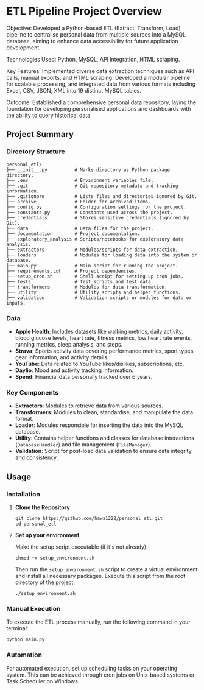 # ETL Pipeline Project Overview

Objective: Developed a Python-based ETL (Extract, Transform, Load) pipeline to centralise personal data from multiple sources into a MySQL database, aiming to enhance data accessibility for future application development.

Technologies Used: Python, MySQL, API integration, HTML scraping.

Key Features: Implemented diverse data extraction techniques such as API calls, manual exports, and HTML scraping. Developed a modular pipeline for scalable processing, and integrated data from various formats including Excel, CSV, JSON, XML into 19 distinct MySQL tables.

Outcome: Established a comprehensive personal data repository, laying the foundation for developing personalised applications and dashboards with the ability to query historical data.

## Project Summary

### Directory Structure

```plaintext
personal_etl/
├── __init__.py          # Marks directory as Python package directory.
├── .env                 # Environment variables file.
├── .git                 # Git repository metadata and tracking information.
├── .gitignore           # Lists files and directories ignored by Git.
├── archive              # Folder for archived items.
├── config.py            # Configuration settings for the project.
├── constants.py         # Constants used across the project.
├── credentials          # Stores sensitive credentials (ignored by Git).
├── data                 # Data files for the project.
├── documentation        # Project documentation.
├── exploratory_analysis # Scripts/notebooks for exploratory data analysis.
├── extractors           # Modules/scripts for data extraction.
├── loaders              # Modules for loading data into the system or database.
├── main.py              # Main script for running the project.
├── requirements.txt     # Project dependencies.
├── setup_cron.sh        # Shell script for setting up cron jobs.
├── tests                # Test scripts and test data.
├── transformers         # Modules for data transformation.
├── utility              # Utility scripts and helper functions.
├── validation           # Validation scripts or modules for data or inputs.
```

### Data

- **Apple Health**: Includes datasets like walking metrics, daily activity, blood glucose levels, heart rate, fitness metrics, low heart rate events, running metrics, sleep analysis, and steps.
- **Strava**: Sports activity data covering performance metrics, sport types, gear information, and activity details.
- **YouTube**: Data related to YouTube likes/dislikes, subscriptions, etc.
- **Daylio**: Mood and activity tracking information.
- **Spend**: Financial data personally tracked over 6 years.

### Key Components

- **Extractors**: Modules to retrieve data from various sources.
- **Transformers**: Modules to clean, standardise, and manipulate the data format.
- **Loader**: Modules responsible for inserting the data into the MySQL database.
- **Utility**: Contains helper functions and classes for database interactions (`DatabaseHandler`) and file management (`FileManager`).
- **Validation**: Script for post-load data validation to ensure data integrity and consistency.

## Usage

### Installation

1. **Clone the Repository**
   ```
   git clone https://github.com/hawa1222/personal_etl.git
   cd personal_etl
   ```

2. **Set up your environment**

   Make the setup script executable (if it's not already):

   ```
   chmod +x setup_environment.sh
   ```

   Then run the `setup_environment.sh` script to create a virtual environment and install all necessary packages. Execute this script from the root directory of the project:

   ```
   ./setup_environment.sh
   ```

### Manual Execution

To execute the ETL process manually, run the following command in your terminal:
```
python main.py
```

### Automation

For automated execution, set up scheduling tasks on your operating system. This can be achieved through cron jobs on Unix-based systems or Task Scheduler on Windows.

